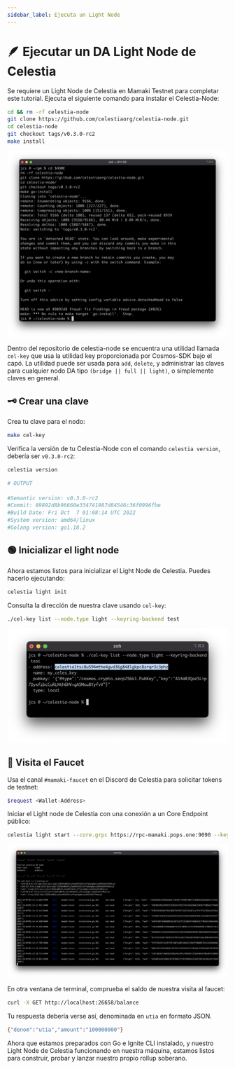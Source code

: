 ```yaml
---
sidebar_label: Ejecuta un Light Node
---
```


# 🪶 Ejecutar un DA Light Node de Celestia

Se requiere un Light Node de Celestia en Mamaki Testnet para completar este tutorial. Ejecuta el siguiente comando para instalar el Celestia-Node:

<!-- markdownlint-disable MD010 -->
```bash
cd && rm -rf celestia-node
git clone https://github.com/celestiaorg/celestia-node.git
cd celestia-node
git checkout tags/v0.3.0-rc2
make install
```
<!-- markdownlint-enable MD010 -->

![1.png](/img/gm/1.png)

Dentro del repositorio de celestia-node se encuentra una utilidad llamada `cel-key` que usa la utilidad key proporcionada por Cosmos-SDK bajo el capó. La utilidad puede ser usada para `add`, `delete`, y administrar las claves para cualquier nodo DA tipo `(bridge || full || light)`, o simplemente claves en general.

## 🗝 Crear una clave

Crea tu clave para el nodo:

```bash
make cel-key
```

Verifica la versión de tu Celestia-Node con el comando `celestia version`, debería ser `v0.3.0-rc2`:

```bash
celestia version
```

```bash
# OUTPUT

#Semantic version: v0.3.0-rc2
#Commit: 89892d8b96660e334741987d84546c36f0996fbe
#Build Date: Fri Oct  7 01:08:14 UTC 2022
#System version: amd64/linux
#Golang version: go1.18.2
```

## 🟢 Inicializar el light node

Ahora estamos listos para inicializar el Light Node de Celestia. Puedes hacerlo ejecutando:

```bash
celestia light init
```

Consulta la dirección de nuestra clave usando `cel-key`:

```bash
./cel-key list --node.type light --keyring-backend test
```

![2.png](/img/gm/2.png)

## 🚰 Visita el Faucet

Usa el canal `#mamaki-faucet` en el Discord de Celestia para solicitar tokens de testnet:

```bash
$request <Wallet-Address>
```

Iniciar el Light node de Celestia con una conexión a un Core Endpoint público:

<!-- markdownlint-disable MD013 -->
```bash
celestia light start --core.grpc https://rpc-mamaki.pops.one:9090 --keyring.accname my_celes_key
```
<!-- markdownlint-enable MD013 -->

![3.png](/img/gm/3.png)

En otra ventana de terminal, comprueba el saldo de nuestra visita al faucet:

```bash
curl -X GET http://localhost:26658/balance
```

Tu respuesta debería verse así, denominada en `utia` en formato JSON.

```bash
{"denom":"utia","amount":"100000000"}
```

Ahora que estamos preparados con Go e Ignite CLI instalado, y nuestro Light Node de Celestia funcionando en nuestra máquina, estamos listos para construir, probar y lanzar nuestro propio rollup soberano.
